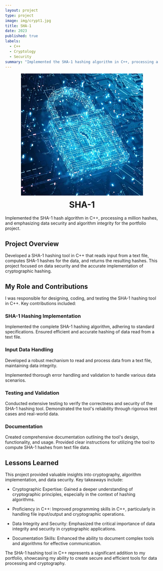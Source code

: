 ```yaml
---
layout: project
type: project
image: img/crypt1.jpg
title: SHA-1 
date: 2023
published: true
labels:
  - C++
  - Cryptology
  - Security
summary: "Implemented the SHA-1 hashing algorithm in C++, processing a million hashes, to ensure data security and algorithm integrity for my portfolio project in ICS212"
---
```


<!-- Add a professional header with centered title and image -->
<div style="text-align: center;">
  <img src="/img/HASHING.jpg" alt="SHA-1 Hashing" style="max-width: 400px; margin: 0 auto;" />
  <h1 style="font-size: 28px; margin-top: 10px;">SHA-1</h1>
</div>

<!-- Brief project summary -->
Implemented the SHA-1 hash algorithm in C++, processing a million hashes, and emphasizing data security and algorithm integrity for the portfolio project.

## Project Overview

Developed a SHA-1 hashing tool in C++ that reads input from a text file, computes SHA-1 hashes for the data, and returns the resulting hashes. This project focused on data security and the accurate implementation of cryptographic hashing.

## My Role and Contributions

I was responsible for designing, coding, and testing the SHA-1 hashing tool in C++. Key contributions included:

### SHA-1 Hashing Implementation

Implemented the complete SHA-1 hashing algorithm, adhering to standard specifications. Ensured efficient and accurate hashing of data read from a text file.

### Input Data Handling

Developed a robust mechanism to read and process data from a text file, maintaining data integrity.

Implemented thorough error handling and validation to handle various data scenarios.

### Testing and Validation

Conducted extensive testing to verify the correctness and security of the SHA-1 hashing tool. Demonstrated the tool's reliability through rigorous test cases and real-world data.

### Documentation

Created comprehensive documentation outlining the tool's design, functionality, and usage. Provided clear instructions for utilizing the tool to compute SHA-1 hashes from text file data.

## Lessons Learned

This project provided valuable insights into cryptography, algorithm implementation, and data security. Key takeaways include:

- Cryptographic Expertise: Gained a deeper understanding of cryptographic principles, especially in the context of hashing algorithms.

- Proficiency in C++: Improved programming skills in C++, particularly in handling file input/output and cryptographic operations.

- Data Integrity and Security: Emphasized the critical importance of data integrity and security in cryptographic applications.

- Documentation Skills: Enhanced the ability to document complex tools and algorithms for effective communication.

The SHA-1 hashing tool in C++ represents a significant addition to my portfolio, showcasing my ability to create secure and efficient tools for data processing and cryptography.

